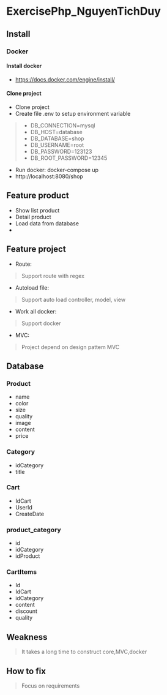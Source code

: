 # ExercisePhp_NguyenTichDuy

## Install

### Docker
#### Install docker 
- https://docs.docker.com/engine/install/

#### Clone project 
* Clone project
* Create file .env to setup environment variable
> * DB_CONNECTION=mysql
> * DB_HOST=database
> * DB_DATABASE=shop
> * DB_USERNAME=root
> * DB_PASSWORD=123123
> * DB_ROOT_PASSWORD=12345
* Run docker: docker-compose up 
* http://localhost:8080/shop

## Feature product

* Show list product
* Detail product
* Load data from database
* 

## Feature project
* Route: 
> Support route with regex
* Autoload file:
> Support auto load controller, model, view 
* Work all docker:
> Support docker
* MVC:
> Project depend on design pattem MVC

## Database

### Product
* name
* color
* size
* quality
* image
* content
* price
### Category
* idCategory
* title
### Cart
* IdCart
* UserId
* CreateDate
### product_category
* id
* idCategory
* idProduct
### CartItems
* Id
* IdCart
* idCategory
* content
* discount
* quality
## Weakness
> It takes a long time to construct core,MVC,docker 
## How to fix
> Focus on requirements


